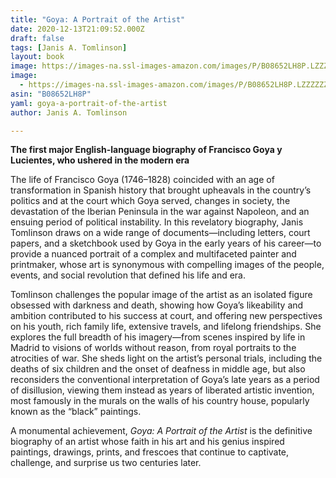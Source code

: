 ```yaml
---
title: "Goya: A Portrait of the Artist"
date: 2020-12-13T21:09:52.000Z
draft: false
tags: [Janis A. Tomlinson]
layout: book
image: https://images-na.ssl-images-amazon.com/images/P/B08652LH8P.LZZZZZZZ.jpg
image: 
  - https://images-na.ssl-images-amazon.com/images/P/B08652LH8P.LZZZZZZZ.jpg
asin: "B08652LH8P"
yaml: goya-a-portrait-of-the-artist
author: Janis A. Tomlinson

---
```


**The first major English-language biography of Francisco Goya y Lucientes, who ushered in the modern era**  
  
The life of Francisco Goya (1746–1828) coincided with an age of transformation in Spanish history that brought upheavals in the country’s politics and at the court which Goya served, changes in society, the devastation of the Iberian Peninsula in the war against Napoleon, and an ensuing period of political instability. In this revelatory biography, Janis Tomlinson draws on a wide range of documents—including letters, court papers, and a sketchbook used by Goya in the early years of his career—to provide a nuanced portrait of a complex and multifaceted painter and printmaker, whose art is synonymous with compelling images of the people, events, and social revolution that defined his life and era.  
  
Tomlinson challenges the popular image of the artist as an isolated figure obsessed with darkness and death, showing how Goya’s likeability and ambition contributed to his success at court, and offering new perspectives on his youth, rich family life, extensive travels, and lifelong friendships. She explores the full breadth of his imagery—from scenes inspired by life in Madrid to visions of worlds without reason, from royal portraits to the atrocities of war. She sheds light on the artist’s personal trials, including the deaths of six children and the onset of deafness in middle age, but also reconsiders the conventional interpretation of Goya’s late years as a period of disillusion, viewing them instead as years of liberated artistic invention, most famously in the murals on the walls of his country house, popularly known as the “black” paintings.  
  
A monumental achievement, *Goya: A Portrait of the Artist* is the definitive biography of an artist whose faith in his art and his genius inspired paintings, drawings, prints, and frescoes that continue to captivate, challenge, and surprise us two centuries later.